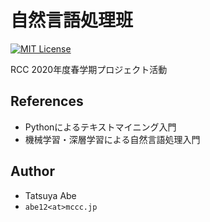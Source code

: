 # 自然言語処理班

[![MIT License](http://img.shields.io/badge/license-MIT-blue.svg?style=flat)](LICENSE)

RCC 2020年度春学期プロジェクト活動


## References
* Pythonによるテキストマイニング入門
* 機械学習・深層学習による自然言語処理入門


## Author
- Tatsuya Abe
- ```abe12<at>mccc.jp```
